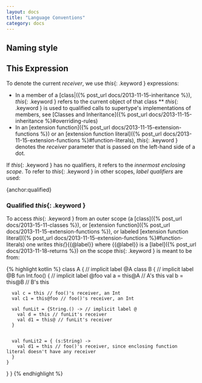 ```yaml
---
layout: docs
title: "Language Conventions"
category: docs
---
```


## Naming style



## This Expression

To denote the current _receiver_, we use *this*{: .keyword } expressions:
* In a member of a [class|({% post_url docs/2013-11-15-inheritance %}), *this*{: .keyword } refers to the current object of that class
** *this*{: .keyword } is used to qualified calls to supertype's implementations of members, see [Classes and Inheritance]({% post_url docs/2013-11-15-inheritance %}#overriding-rules)
* In an [extension function]({% post_url docs/2013-11-15-extension-functions %}) or an [extension function literal]({% post_url docs/2013-11-15-extension-functions %}#function-literals), *this*{: .keyword } denotes the _receiver_ parameter that is passed on the left-hand side of a dot.

If *this*{: .keyword } has no qualifiers, it refers to the _innermost enclosing scope_. To refer to *this*{: .keyword } in other scopes, _label qualifiers_ are used:

{anchor:qualified}

### Qualified *this*{: .keyword }

To access *this*{: .keyword } from an outer scope (a [class]({% post_url docs/2013-15-11-classes %}), or [extension function]({% post_url docs/2013-11-15-extension-functions %}), or labeled [extension function literal]({% post_url docs/2013-11-15-extension-functions %}#function-literals) one writes *this{*}{{@label}} where {{@label}} is a [label]({% post_url docs/2013-11-18-returns %})
on the scope *this*{: .keyword } is meant to be from:

{% highlight kotlin %}
class A { // implicit label @A
  class B { // implicit label @B
    fun Int.foo() { // implicit label @foo
      val a = this@A // A's this
      val b = this@B // B's this

      val c = this // foo()'s receiver, an Int
      val c1 = this@foo // foo()'s receiver, an Int

      val funLit = {String.() -> // implicit label @
        val d = this // funLit's receiver
        val d1 = this@ // funLit's receiver
      }


      val funLit2 = { (s:String) ->
        val d1 = this // foo()'s receiver, since enclosing function literal doesn't have any receiver
      }
    }
  }
}
{% endhighlight %}
